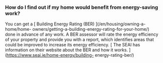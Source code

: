 ###  How do I find out if my home would benefit from energy-saving work?

You can get a [ Building Energy Rating (BER) ](/en/housing/owning-a-home/home-
owners/getting-a-building-energy-rating-for-your-home/) done in advance of any
work. A BER assessor will rate the energy efficiency of your property and
provide you with a report, which identifies areas that could be improved to
increase its energy efficiency. [ The SEAI has information on their website
about the BER and how it works. ](https://www.seai.ie/home-energy/building-
energy-rating-ber/)
